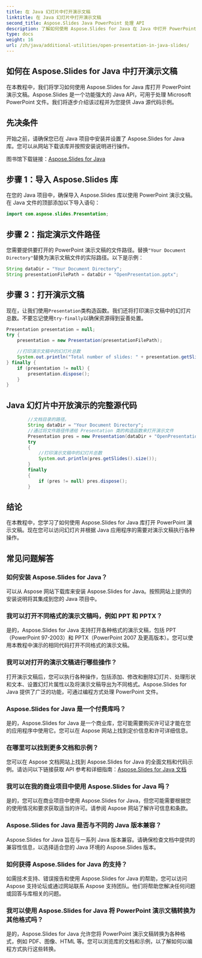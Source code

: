 ```yaml
---
title: 在 Java 幻灯片中打开演示文稿
linktitle: 在 Java 幻灯片中打开演示文稿
second_title: Aspose.Slides Java PowerPoint 处理 API
description: 了解如何使用 Aspose.Slides for Java 在 Java 中打开 PowerPoint 演示文稿。循序渐进的指南，包含源代码示例，可实现高效的演示文稿处理。
type: docs
weight: 16
url: /zh/java/additional-utilities/open-presentation-in-java-slides/
---
```


## 如何在 Aspose.Slides for Java 中打开演示文稿

在本教程中，我们将学习如何使用 Aspose.Slides for Java 库打开 PowerPoint 演示文稿。Aspose.Slides 是一个功能强大的 Java API，可用于处理 Microsoft PowerPoint 文件。我们将逐步介绍该过程并为您提供 Java 源代码示例。

## 先决条件

开始之前，请确保您已在 Java 项目中安装并设置了 Aspose.Slides for Java 库。您可以从网站下载该库并按照安装说明进行操作。

图书馆下载链接：[Aspose.Slides for Java](https://releases.aspose.com/slides/java/)

## 步骤 1：导入 Aspose.Slides 库

在您的 Java 项目中，确保导入 Aspose.Slides 库以使用 PowerPoint 演示文稿。在 Java 文件的顶部添加以下导入语句：

```java
import com.aspose.slides.Presentation;
```

## 步骤 2：指定演示文件路径

您需要提供要打开的 PowerPoint 演示文稿的文件路径。替换`"Your Document Directory"`替换为演示文稿文件的实际路径。以下是示例：

```java
String dataDir = "Your Document Directory";
String presentationFilePath = dataDir + "OpenPresentation.pptx";
```

## 步骤 3：打开演示文稿

现在，让我们使用`Presentation`类构造函数。我们还将打印演示文稿中的幻灯片总数。不要忘记使用`try-finally`以确保资源得到妥善处置。

```java
Presentation presentation = null;
try {
    presentation = new Presentation(presentationFilePath);

    //打印演示文稿中的幻灯片总数
    System.out.println("Total number of slides: " + presentation.getSlides().size());
} finally {
    if (presentation != null) {
        presentation.dispose();
    }
}
```

## Java 幻灯片中开放演示的完整源代码

```java
        //文档目录的路径。
        String dataDir = "Your Document Directory";
        //通过将文件路径传递给 Presentation 类的构造函数来打开演示文件
        Presentation pres = new Presentation(dataDir + "OpenPresentation.pptx");
        try
        {
            //打印演示文稿中的幻灯片总数
            System.out.println(pres.getSlides().size());
        }
        finally
        {
            if (pres != null) pres.dispose();
        }
```

## 结论

在本教程中，您学习了如何使用 Aspose.Slides for Java 库打开 PowerPoint 演示文稿。现在您可以访问幻灯片并根据 Java 应用程序的需要对演示文稿执行各种操作。

## 常见问题解答

### 如何安装 Aspose.Slides for Java？

可以从 Aspose 网站下载库来安装 Aspose.Slides for Java。按照网站上提供的安装说明将其集成到您的 Java 项目中。

### 我可以打开不同格式的演示文稿吗，例如 PPT 和 PPTX？

是的，Aspose.Slides for Java 支持打开各种格式的演示文稿，包括 PPT（PowerPoint 97-2003）和 PPTX（PowerPoint 2007 及更高版本）。您可以使用本教程中演示的相同代码打开不同格式的演示文稿。

### 我可以对打开的演示文稿进行哪些操作？

打开演示文稿后，您可以执行各种操作，包括添加、修改和删除幻灯片、处理形状和文本、设置幻灯片属性以及将演示文稿导出为不同格式。Aspose.Slides for Java 提供了广泛的功能，可通过编程方式处理 PowerPoint 文件。

### Aspose.Slides for Java 是一个付费库吗？

是的，Aspose.Slides for Java 是一个商业库，您可能需要购买许可证才能在您的应用程序中使用它。您可以在 Aspose 网站上找到定价信息和许可详细信息。

### 在哪里可以找到更多文档和示例？

您可以在 Aspose 文档网站上找到 Aspose.Slides for Java 的全面文档和代码示例。请访问以下链接获取 API 参考和详细指南：[Aspose.Slides for Java 文档](https://reference.aspose.com/slides/java/)

### 我可以在我的商业项目中使用 Aspose.Slides for Java 吗？

是的，您可以在商业项目中使用 Aspose.Slides for Java，但您可能需要根据您的使用情况和要求获取适当的许可。请参阅 Aspose 网站了解许可信息和条款。

### Aspose.Slides for Java 是否与不同的 Java 版本兼容？

Aspose.Slides for Java 旨在与一系列 Java 版本兼容。请确保检查文档中提供的兼容性信息，以选择适合您的 Java 环境的 Aspose.Slides 版本。

### 如何获得 Aspose.Slides for Java 的支持？

如需技术支持、错误报告和使用 Aspose.Slides for Java 的帮助，您可以访问 Aspose 支持论坛或通过网站联系 Aspose 支持团队。他们将帮助您解决任何问题或回答与库相关的问题。

### 我可以使用 Aspose.Slides for Java 将 PowerPoint 演示文稿转换为其他格式吗？

是的，Aspose.Slides for Java 允许您将 PowerPoint 演示文稿转换为各种格式，例如 PDF、图像、HTML 等。您可以浏览库的文档和示例，以了解如何以编程方式执行这些转换。